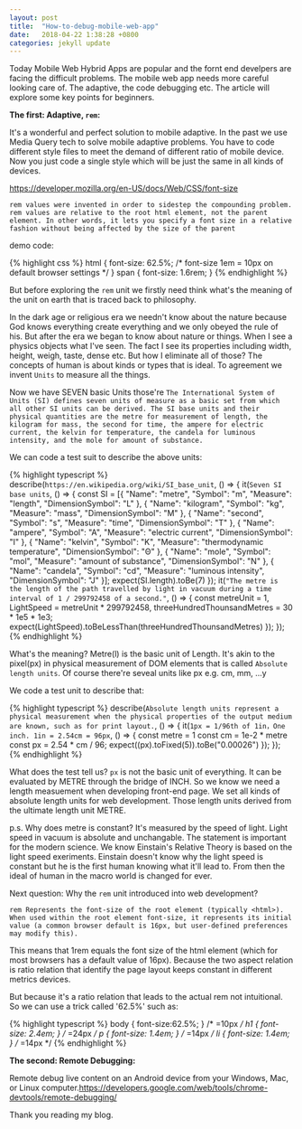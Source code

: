 ```yaml
---
layout: post
title:  "How-to-debug-mobile-web-app"
date:   2018-04-22 1:38:28 +0800
categories: jekyll update
---
```


Today Mobile Web Hybrid Apps are popular and the fornt end develpers are facing the difficult problems. The mobile web app needs more careful looking care of. The adaptive, the code debugging etc. The article will explore some key points for beginners.

<B>The first: Adaptive, `rem`:</B>

 It's a wonderful and perfect solution to mobile adaptive. In the past we use Media Query tech to solve mobile adaptive problems. You have to code different style files to meet the demand of different ratio of mobile device. Now you just code a single style which will be just the same in all kinds of devices.

https://developer.mozilla.org/en-US/docs/Web/CSS/font-size

`rem values were invented in order to sidestep the compounding problem. rem values are relative to the root html element, not the parent element. In other words, it lets you specify a font size in a relative fashion without being affected by the size of the parent`

demo code:

{% highlight css %}
html {
  font-size: 62.5%; /* font-size 1em = 10px on default browser settings */
}
span {
  font-size: 1.6rem;
}
{% endhighlight %}

But before exploring the `rem` unit we firstly need think what's the meaning of the unit on earth that is traced back to philosophy.

In the dark age or religious era we needn't know about the nature because God knows everything create everything and we only obeyed the rule of his. But after the era we began to know about nature or things. When I see a physics objects what I've seen. The fact I see its properties including width, height, weigh, taste, dense etc. But how I eliminate all of those? The concepts of human is about kinds or types that is ideal. To agreement we invent `Units` to measure all the things.

Now we have SEVEN basic Units those're `The International System of Units (SI) defines seven units of measure as a basic set from which all other SI units can be derived. The SI base units and their physical quantities are the metre for measurement of length, the kilogram for mass, the second for time, the ampere for electric current, the kelvin for temperature, the candela for luminous intensity, and the mole for amount of substance.`

We can code a test suit to describe the above units:

{% highlight typescript %}
describe(`https://en.wikipedia.org/wiki/SI_base_unit`, () => {
    it(`Seven SI base units`, () => {
        const SI = [{ "Name": "metre", "Symbol": "m", "Measure": "length", "DimensionSymbol": "L" }, { "Name": "kilogram", "Symbol": "kg", "Measure": "mass", "DimensionSymbol": "M" }, { "Name": "second", "Symbol": "s", "Measure": "time", "DimensionSymbol": "T" }, { "Name": "ampere", "Symbol": "A", "Measure": "electric current", "DimensionSymbol": "I" }, { "Name": "kelvin", "Symbol": "K", "Measure": "thermodynamic temperature", "DimensionSymbol": "Θ" }, { "Name": "mole", "Symbol": "mol", "Measure": "amount of substance", "DimensionSymbol": "N" }, { "Name": "candela", "Symbol": "cd", "Measure": "luminous intensity", "DimensionSymbol": "J" }];
        expect(SI.length).toBe(7)
    });
    it(`"The metre is the length of the path travelled by light in vacuum during a time interval of 1 / 299792458 of a second."`, () => {
        const metreUnit = 1, LightSpeed = metreUnit * 299792458, threeHundredThounsandMetres = 30 * 1e5 * 1e3;
        expect(LightSpeed).toBeLessThan(threeHundredThounsandMetres)
    });
});
{% endhighlight %}

What's the meaning? Metre(l) is the basic unit of Length. It's akin to the pixel(px) in physical measurement of DOM elements that is called `Absolute length units`. Of course there're seveal units like px e.g. cm, mm, ...y

We code a test unit to describe that:

{% highlight typescript %}
describe(`Absolute length units represent a physical measurement when the physical properties of the output medium are known, such as for print layout.`, () => {
        it(`1px = 1/96th of 1in，One inch. 1in = 2.54cm = 96px`, () => {
            const metre = 1
            const cm = 1e-2 * metre
            const px = 2.54 * cm / 96;
            expect((px).toFixed(5)).toBe("0.00026")
        });
    });
{% endhighlight %}

What does the test tell us? `px` is not the basic unit of everything. It can be evaluated by METRE through the bridge of INCH. So we know we need a length measuement when developing front-end page. We set all kinds of absolute length units for web development. Those length units derived from the ultimate length unit METRE.

p.s. Why does metre is constant? It's measured by the speed of light. Light speed in vacuum is absolute and unchangable. The statement is important for the modern science. We know Einstain's Relative Theory is based on the light speed exeriments. Einstain doesn't know why the light speed is constant but he is the first human knowing what it'll lead to. From then the ideal of human in the macro world is changed for ever.

Next question: Why the `rem` unit introduced into web development?

`rem
Represents the font-size of the root element (typically <html>). When used within the root element font-size, it represents its initial value (a common browser default is 16px, but user-defined preferences may modify this).`

This means that 1rem equals the font size of the html element (which for most browsers has a default value of 16px). Because the two aspect relation is ratio relation that identify the page layout keeps constant in different metrics devices.

But because it's a ratio relation that leads to the actual rem not intuitional. So we can use a trick called '62.5%' such as:

{% highlight typescript %}
body { font-size:62.5%; }  /* =10px */
h1   { font-size: 2.4em; } /* =24px */
p    { font-size: 1.4em; } /* =14px */
li   { font-size: 1.4em; } /* =14px */
{% endhighlight %}

<B>The second: Remote Debugging:</B>

Remote debug live content on an Android device from your Windows, Mac, or Linux computer.https://developers.google.com/web/tools/chrome-devtools/remote-debugging/



Thank you reading my blog.
